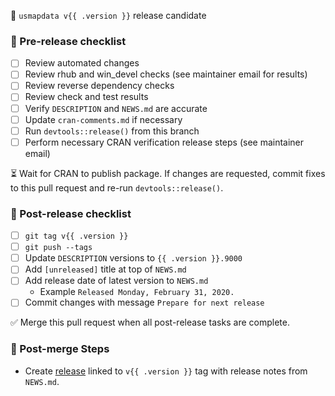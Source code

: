 🚀 `usmapdata v{{ .version }}` release candidate

### 📝 Pre-release checklist
- [ ] Review automated changes
- [ ] Review rhub and win_devel checks (see maintainer email for results)
- [ ] Review reverse dependency checks
- [ ] Review check and test results
- [ ] Verify `DESCRIPTION` and `NEWS.md` are accurate
- [ ] Update `cran-comments.md` if necessary
- [ ] Run `devtools::release()` from this branch
- [ ] Perform necessary CRAN verification release steps (see maintainer email)

⏳ Wait for CRAN to publish package. If changes are requested, commit fixes to this pull request and re-run `devtools::release()`.

### 📝 Post-release checklist
- [ ] `git tag v{{ .version }}`
- [ ] `git push --tags`
- [ ] Update `DESCRIPTION` versions to `{{ .version }}.9000`
- [ ] Add `[unreleased]` title at top of `NEWS.md`
- [ ] Add release date of latest version to `NEWS.md`
  - Example `Released Monday, February 31, 2020.`
- [ ] Commit changes with message `Prepare for next release`

✅ Merge this pull request when all post-release tasks are complete.

### 📝 Post-merge Steps
- Create [release](https://github.com/pdil/usmapdata/releases) linked to `v{{ .version }}` tag with release notes from `NEWS.md`.
